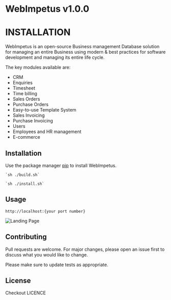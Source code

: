 # WebImpetus v1.0.0
# INSTALLATION

WebImpetus is an open-source Business management Database solution for managing an entire Business using modern & best practices for software development and managing its entire life cycle.

The key modules available are:

- CRM
- Enquiries
- Timesheet
- Time billing
- Sales Orders
- Purchase Orders
- Easy-to-use Template System
- Sales Invoicing
- Purchase Invoicing
- Users
- Employees and HR management
- E-commerce

## Installation

Use the package manager [pip](https://webimpetus.io/en/stable/) to install WebImpetus.

```shell or bash
`sh ./build.sh`
```

```shell or bash
`sh ./install.sh`
```

## Usage

```http://localhost:{your port number}```

![Landing Page](https://user-images.githubusercontent.com/43859895/141092846-905eae39-0169-4fd7-911f-9ff32c48b7e8.png)

## Contributing

Pull requests are welcome. For major changes, please open an issue first
to discuss what you would like to change.

Please make sure to update tests as appropriate.

## License

Checkout LICENCE